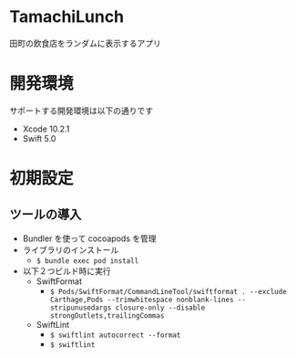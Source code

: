 # TamachiLunch

田町の飲食店をランダムに表示するアプリ

# 開発環境

サポートする開発環境は以下の通りです

* Xcode 10.2.1
* Swift 5.0

# 初期設定

## ツールの導入
- Bundler を使って cocoapods を管理
- ライブラリのインストール
  - `$ bundle exec pod install`
- 以下２つビルド時に実行
  - SwiftFormat
    - `$ Pods/SwiftFormat/CommandLineTool/swiftformat . --exclude Carthage,Pods --trimwhitespace nonblank-lines --stripunusedargs closure-only --disable strongOutlets,trailingCommas`
  - SwiftLint
    - `$ swiftlint autocorrect --format`
    - `$ swiftlint`
